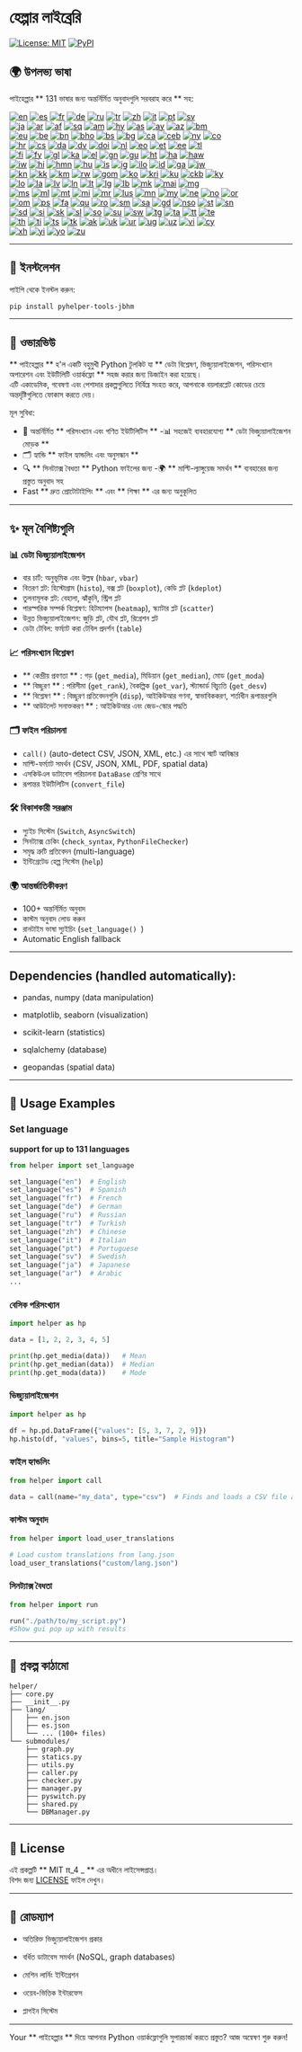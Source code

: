 # হেল্পার লাইব্রেরি

[![License: MIT](https://img.shields.io/badge/License-MIT-yellow.svg)](LICENSE) [![PyPI](https://img.shields.io/pypi/v/pyhelper-tools-jbhm?style=for-the-badge&label=PyPI&color=blue)](https://pypi.org/project/pyhelper-tools-jbhm/)

## 🌍 উপলভ্য ভাষা

পাইহেল্পার ** 131 ভাষার জন্য অন্তর্নির্মিত অনুবাদগুলি সরবরাহ করে ** সহ:

[![en](https://img.shields.io/badge/lang-en-red.svg)](readme/README.md) [![es](https://img.shields.io/badge/lang-es-yellow.svg)](readme/README.es.md) [![fr](https://img.shields.io/badge/lang-fr-blue.svg)](readme/README.fr.md) [![de](https://img.shields.io/badge/lang-de-green.svg)](readme/README.de.md) [![ru](https://img.shields.io/badge/lang-ru-purple.svg)](readme/README.ru.md) [![tr](https://img.shields.io/badge/lang-tr-orange.svg)](readme/README.tr.md) [![zh](https://img.shields.io/badge/lang-zh-black.svg)](readme/README.zh.md) [![it](https://img.shields.io/badge/lang-it-lightgrey.svg)](readme/README.it.md) [![pt](https://img.shields.io/badge/lang-pt-brightgreen.svg)](readme/README.pt.md) [![sv](https://img.shields.io/badge/lang-sv-blue.svg)](readme/README.sv.md)  
[![ja](https://img.shields.io/badge/lang-ja-red.svg)](readme/README.ja.md) [![ar](https://img.shields.io/badge/lang-ar-brown.svg)](readme/README.ar.md) [![af](https://img.shields.io/badge/lang-af-orange.svg)](readme/README.af.md) [![sq](https://img.shields.io/badge/lang-sq-blue.svg)](readme/README.sq.md) [![am](https://img.shields.io/badge/lang-am-green.svg)](readme/README.am.md) [![hy](https://img.shields.io/badge/lang-hy-red.svg)](readme/README.hy.md) [![as](https://img.shields.io/badge/lang-as-purple.svg)](readme/README.as.md) [![ay](https://img.shields.io/badge/lang-ay-brown.svg)](readme/README.ay.md) [![az](https://img.shields.io/badge/lang-az-lightblue.svg)](readme/README.az.md) [![bm](https://img.shields.io/badge/lang-bm-darkgreen.svg)](readme/README.bm.md)  
[![eu](https://img.shields.io/badge/lang-eu-pink.svg)](readme/README.eu.md) [![be](https://img.shields.io/badge/lang-be-darkblue.svg)](readme/README.be.md) [![bn](https://img.shields.io/badge/lang-bn-teal.svg)](readme/README.bn.md) [![bho](https://img.shields.io/badge/lang-bho-orange.svg)](readme/README.bho.md) [![bs](https://img.shields.io/badge/lang-bs-purple.svg)](readme/README.bm.md) [![bg](https://img.shields.io/badge/lang-bg-green.svg)](readme/README.bg.md) [![ca](https://img.shields.io/badge/lang-ca-yellow.svg)](readme/README.ca.md) [![ceb](https://img.shields.io/badge/lang-ceb-blue.svg)](readme/README.ceb.md) [![ny](https://img.shields.io/badge/lang-ny-red.svg)](readme/README.ny.md) [![co](https://img.shields.io/badge/lang-co-green.svg)](readme/README.co.md)  
[![hr](https://img.shields.io/badge/lang-hr-blue.svg)](readme/README.hr.md) [![cs](https://img.shields.io/badge/lang-cs-red.svg)](readme/README.cs.md) [![da](https://img.shields.io/badge/lang-da-purple.svg)](readme/README.da.md) [![dv](https://img.shields.io/badge/lang-dv-orange.svg)](readme/README.dv.md) [![doi](https://img.shields.io/badge/lang-doi-brown.svg)](readme/README.doi.md) [![nl](https://img.shields.io/badge/lang-nl-orange.svg)](readme/README.nl.md) [![eo](https://img.shields.io/badge/lang-eo-green.svg)](readme/README.eo.md) [![et](https://img.shields.io/badge/lang-et-blue.svg)](readme/README.et.md) [![ee](https://img.shields.io/badge/lang-ee-red.svg)](readme/README.ee.md) [![tl](https://img.shields.io/badge/lang-tl-purple.svg)](readme/README.tl.md)  
[![fi](https://img.shields.io/badge/lang-fi-blue.svg)](readme/README.fi.md) [![fy](https://img.shields.io/badge/lang-fy-orange.svg)](readme/README.fy.md) [![gl](https://img.shields.io/badge/lang-gl-green.svg)](readme/README.gl.md) [![ka](https://img.shields.io/badge/lang-ka-red.svg)](readme/README.ka.md) [![el](https://img.shields.io/badge/lang-el-blue.svg)](readme/README.el.md) [![gn](https://img.shields.io/badge/lang-gn-purple.svg)](readme/README.gn.md) [![gu](https://img.shields.io/badge/lang-gu-orange.svg)](readme/README.gu.md) [![ht](https://img.shields.io/badge/lang-ht-green.svg)](readme/README.ht.md) [![ha](https://img.shields.io/badge/lang-ha-blue.svg)](readme/README.ha.md) [![haw](https://img.shields.io/badge/lang-haw-red.svg)](readme/README.haw.md)  
[![iw](https://img.shields.io/badge/lang-iw-purple.svg)](readme/README.iw.md) [![hi](https://img.shields.io/badge/lang-hi-orange.svg)](readme/README.hi.md) [![hmn](https://img.shields.io/badge/lang-hmn-green.svg)](readme/README.hmn.md) [![hu](https://img.shields.io/badge/lang-hu-blue.svg)](readme/README.hu.md) [![is](https://img.shields.io/badge/lang-is-red.svg)](readme/README.is.md) [![ig](https://img.shields.io/badge/lang-ig-purple.svg)](readme/README.ig.md) [![ilo](https://img.shields.io/badge/lang-ilo-orange.svg)](readme/README.ilo.md) [![id](https://img.shields.io/badge/lang-id-green.svg)](readme/README.id.md) [![ga](https://img.shields.io/badge/lang-ga-blue.svg)](readme/README.ga.md) [![jw](https://img.shields.io/badge/lang-jw-red.svg)](readme/README.jw.md)  
[![kn](https://img.shields.io/badge/lang-kn-purple.svg)](readme/README.kn.md) [![kk](https://img.shields.io/badge/lang-kk-orange.svg)](readme/README.kk.md) [![km](https://img.shields.io/badge/lang-km-green.svg)](readme/README.km.md) [![rw](https://img.shields.io/badge/lang-rw-blue.svg)](readme/README.rw.md) [![gom](https://img.shields.io/badge/lang-gom-red.svg)](readme/README.gom.md) [![ko](https://img.shields.io/badge/lang-ko-purple.svg)](readme/README.ko.md) [![kri](https://img.shields.io/badge/lang-kri-orange.svg)](readme/README.kri.md) [![ku](https://img.shields.io/badge/lang-ku-green.svg)](readme/README.ku.md) [![ckb](https://img.shields.io/badge/lang-ckb-blue.svg)](readme/README.ckb.md) [![ky](https://img.shields.io/badge/lang-ky-red.svg)](readme/README.ky.md)  
[![lo](https://img.shields.io/badge/lang-lo-purple.svg)](readme/README.lo.md) [![la](https://img.shields.io/badge/lang-la-orange.svg)](readme/README.la.md) [![lv](https://img.shields.io/badge/lang-lv-green.svg)](readme/README.lv.md) [![ln](https://img.shields.io/badge/lang-ln-blue.svg)](readme/README.ln.md) [![lt](https://img.shields.io/badge/lang-lt-red.svg)](readme/README.lt.md) [![lg](https://img.shields.io/badge/lang-lg-purple.svg)](readme/README.lg.md) [![lb](https://img.shields.io/badge/lang-lb-orange.svg)](readme/README.lb.md) [![mk](https://img.shields.io/badge/lang-mk-green.svg)](readme/README.mk.md) [![mai](https://img.shields.io/badge/lang-mai-blue.svg)](readme/README.mai.md) [![mg](https://img.shields.io/badge/lang-mg-red.svg)](readme/README.mg.md)  
[![ms](https://img.shields.io/badge/lang-ms-purple.svg)](readme/README.ms.md) [![ml](https://img.shields.io/badge/lang-ml-orange.svg)](readme/README.ml.md) [![mt](https://img.shields.io/badge/lang-mt-green.svg)](readme/README.mt.md) [![mi](https://img.shields.io/badge/lang-mi-blue.svg)](readme/README.mi.md) [![mr](https://img.shields.io/badge/lang-mr-red.svg)](readme/README.mr.md) [![lus](https://img.shields.io/badge/lang-lus-purple.svg)](readme/README.lus.md) [![mn](https://img.shields.io/badge/lang-mn-orange.svg)](readme/README.mn.md) [![my](https://img.shields.io/badge/lang-my-green.svg)](readme/README.my.md) [![ne](https://img.shields.io/badge/lang-ne-blue.svg)](readme/README.ne.md) [![no](https://img.shields.io/badge/lang-no-red.svg)](readme/README.no.md) [![or](https://img.shields.io/badge/lang-or-purple.svg)](readme/README.or.md)  
[![om](https://img.shields.io/badge/lang-om-orange.svg)](readme/README.om.md) [![ps](https://img.shields.io/badge/lang-ps-green.svg)](readme/README.ps.md) [![fa](https://img.shields.io/badge/lang-fa-blue.svg)](readme/README.fa.md) [![qu](https://img.shields.io/badge/lang-qu-red.svg)](readme/README.qu.md) [![ro](https://img.shields.io/badge/lang-ro-purple.svg)](readme/README.ro.md) [![sm](https://img.shields.io/badge/lang-sm-orange.svg)](readme/README.sm.md) [![sa](https://img.shields.io/badge/lang-sa-green.svg)](readme/README.sa.md) [![gd](https://img.shields.io/badge/lang-gd-blue.svg)](readme/README.gd.md) [![nso](https://img.shields.io/badge/lang-nso-red.svg)](readme/README.nso.md) [![st](https://img.shields.io/badge/lang-st-purple.svg)](readme/README.st.md) [![sn](https://img.shields.io/badge/lang-sn-orange.svg)](readme/README.sn.md)  
[![sd](https://img.shields.io/badge/lang-sd-green.svg)](readme/README.sd.md) [![si](https://img.shields.io/badge/lang-si-blue.svg)](readme/README.si.md) [![sk](https://img.shields.io/badge/lang-sk-red.svg)](readme/README.sk.md) [![sl](https://img.shields.io/badge/lang-sl-purple.svg)](readme/README.sl.md) [![so](https://img.shields.io/badge/lang-so-orange.svg)](readme/README.so.md) [![su](https://img.shields.io/badge/lang-su-green.svg)](readme/README.su.md) [![sw](https://img.shields.io/badge/lang-sw-blue.svg)](readme/README.sw.md) [![tg](https://img.shields.io/badge/lang-tg-red.svg)](readme/README.tg.md) [![ta](https://img.shields.io/badge/lang-ta-purple.svg)](readme/README.ta.md) [![tt](https://img.shields.io/badge/lang-tt-orange.svg)](readme/README.tt.md) [![te](https://img.shields.io/badge/lang-te-green.svg)](readme/README.te.md)  
[![th](https://img.shields.io/badge/lang-th-blue.svg)](readme/README.th.md) [![ti](https://img.shields.io/badge/lang-ti-red.svg)](readme/README.ti.md) [![ts](https://img.shields.io/badge/lang-ts-purple.svg)](readme/README.ts.md) [![tk](https://img.shields.io/badge/lang-tk-orange.svg)](readme/README.tk.md) [![ak](https://img.shields.io/badge/lang-ak-green.svg)](readme/README.ak.md) [![uk](https://img.shields.io/badge/lang-uk-blue.svg)](readme/README.uk.md) [![ur](https://img.shields.io/badge/lang-ur-red.svg)](readme/README.ur.md) [![ug](https://img.shields.io/badge/lang-ug-purple.svg)](readme/README.ug.md) [![uz](https://img.shields.io/badge/lang-uz-orange.svg)](readme/README.uz.md) [![vi](https://img.shields.io/badge/lang-vi-green.svg)](readme/README.vi.md) [![cy](https://img.shields.io/badge/lang-cy-blue.svg)](readme/README.cy.md)  
[![xh](https://img.shields.io/badge/lang-xh-red.svg)](readme/README.xh.md) [![yi](https://img.shields.io/badge/lang-yi-purple.svg)](readme/README.yi.md) [![yo](https://img.shields.io/badge/lang-yo-orange.svg)](readme/README.yo.md) [![zu](https://img.shields.io/badge/lang-zu-green.svg)](readme/README.zu.md)

---


## 🚀 ইনস্টলেশন

পাইপি থেকে ইনস্টল করুন:

```bash
pip install pyhelper-tools-jbhm
```

---

## 📖 ওভারভিউ

** পাইহেল্পার ** হ'ল একটি বহুমুখী Python টুলকিট যা ** ডেটা বিশ্লেষণ, ভিজ্যুয়ালাইজেশন, পরিসংখ্যান অপারেশন এবং ইউটিলিটি ওয়ার্কফ্লো ** সহজ করার জন্য ডিজাইন করা হয়েছে।  
এটি একাডেমিক, গবেষণা এবং পেশাদার প্রকল্পগুলিতে নির্বিঘ্নে সংহত করে, আপনাকে বয়লারপ্লেট কোডের চেয়ে অন্তর্দৃষ্টিগুলিতে ফোকাস করতে দেয়।

মূল সুবিধা:
- 🧮 অন্তর্নির্মিত ** পরিসংখ্যান এবং গণিত ইউটিলিটিস ** 
-📊 সহজেই ব্যবহারযোগ্য ** ডেটা ভিজ্যুয়ালাইজেশন মোড়ক ** 
- 🗂 হ্যান্ডি ** ফাইল হ্যান্ডলিং এবং অনুসন্ধান ** 
- 🔍 ** সিনট্যাক্স বৈধতা ** Python ফাইলের জন্য
-🌍 ** মাল্টি-ল্যাঙ্গুয়েজ সমর্থন ** ব্যবহারের জন্য প্রস্তুত অনুবাদ সহ
- Fast ** দ্রুত প্রোটোটাইপিং ** এবং ** শিক্ষা ** এর জন্য অনুকূলিত

---

## ✨ মূল বৈশিষ্ট্যগুলি

### 📊 ডেটা ভিজ্যুয়ালাইজেশন
- বার চার্ট: অনুভূমিক এবং উল্লম্ব (`hbar`, `vbar`)  
- বিতরণ প্লট: হিস্টোগ্রাম (`histo`), বক্স প্লট (`boxplot`), কেডি প্লট (`kdeplot`)  
- তুলনামূলক প্লট: বেহালা, ঝাঁকুনি, স্ট্রিপ প্লট  
- পারস্পরিক সম্পর্ক বিশ্লেষণ: হিটম্যাপস (`heatmap`), স্ক্যাটার প্লট (`scatter`)  
- উন্নত ভিজ্যুয়ালাইজেশন: জুড়ি প্লট, যৌথ প্লট, রিগ্রেশন প্লট  
- ডেটা টেবিল: ফর্ম্যাট করা টেবিল প্রদর্শন (`table`)  

### 📈 পরিসংখ্যান বিশ্লেষণ
- ** কেন্দ্রীয় প্রবণতা ** : গড় (`get_media`), মিডিয়ান (`get_median`), মোড (`get_moda`)  
- ** বিচ্ছুরণ ** : পরিসীমা (`get_rank`), বৈকল্পিক (`get_var`), স্ট্যান্ডার্ড বিচ্যুতি (`get_desv`)  
- ** বিশ্লেষণ ** : বিচ্ছুরণ প্রতিবেদনগুলি (`disp`), আইকিউআর গণনা, স্বাভাবিককরণ, শর্তাধীন রূপান্তরগুলি  
- ** আউটলেট সনাক্তকরণ ** : আইকিউআর এবং জেড-স্কোর পদ্ধতি  

### 🗂 ফাইল পরিচালনা
- `call()` (auto-detect CSV, JSON, XML, etc.) এর সাথে স্মার্ট আবিষ্কার  
- মাল্টি-ফর্ম্যাট সমর্থন (CSV, JSON, XML, PDF, spatial data)  
- এসকিউএল ডাটাবেস পরিচালনা `DataBase` শ্রেণির সাথে  
- রূপান্তর ইউটিলিটিস (`convert_file`)  

### 🛠 বিকাশকারী সরঞ্জাম
- স্যুইচ সিস্টেম (`Switch`, `AsyncSwitch`)  
- সিনট্যাক্স চেকিং (`check_syntax`, `PythonFileChecker`)  
- সমৃদ্ধ ত্রুটি প্রতিবেদন (multi-language)  
- ইন্টিগ্রেটেড হেল্প সিস্টেম (`help`)  

### 🌍 আন্তর্জাতিকীকরণ
- 100+ অন্তর্নির্মিত অনুবাদ  
- কাস্টম অনুবাদ লোড করুন  
- রানটাইম ভাষা স্যুইচিং (`set_language() `)  
- Automatic English fallback  

---

## Dependencies (handled automatically):

- pandas, numpy (data manipulation)

- matplotlib, seaborn (visualization)

- scikit-learn (statistics)

- sqlalchemy (database)

- geopandas (spatial data)

---

## 🔧 Usage Examples

### Set language 

**support for up to 131 languages** 
```python
from helper import set_language

set_language("en")  # English
set_language("es")  # Spanish
set_language("fr")  # French
set_language("de")  # German
set_language("ru")  # Russian
set_language("tr")  # Turkish
set_language("zh")  # Chinese
set_language("it")  # Italian
set_language("pt")  # Portuguese
set_language("sv")  # Swedish
set_language("ja")  # Japanese
set_language("ar")  # Arabic
...
```


### বেসিক পরিসংখ্যান
```python
import helper as hp

data = [1, 2, 2, 3, 4, 5]

print(hp.get_media(data))   # Mean
print(hp.get_median(data))  # Median
print(hp.get_moda(data))    # Mode
```

### ভিজ্যুয়ালাইজেশন
```python
import helper as hp

df = hp.pd.DataFrame({"values": [5, 3, 7, 2, 9]})
hp.histo(df, "values", bins=5, title="Sample Histogram")
```

### ফাইল হ্যান্ডলিং
```python
from helper import call

data = call(name="my_data", type="csv")  # Finds and loads a CSV file automatically
```

### কাস্টম অনুবাদ
```python
from helper import load_user_translations

# Load custom translations from lang.json
load_user_translations("custom/lang.json")
```

### সিনট্যাক্স বৈধতা
```python
from helper import run

run("./path/to/my_script.py")
#Show gui pop up with results
```

---

## 📂 প্রকল্প কাঠামো

```
helper/
├── core.py
├── __init__.py
├── lang/
│   ├── en.json
│   ├── es.json
│   └── ... (100+ files)
└── submodules/
    ├── graph.py
    ├── statics.py
    ├── utils.py
    ├── caller.py
    ├── checker.py
    ├── manager.py
    ├── pyswitch.py
    ├── shared.py
    └── DBManager.py
```

---

## 📜 License

এই প্রকল্পটি ** MIT π_4 _ ** এর অধীনে লাইসেন্সপ্রাপ্ত।  
বিশদ জন্য [LICENSE](LICENSE) ফাইল দেখুন।

---

## 🔮 রোডম্যাপ

- অতিরিক্ত ভিজ্যুয়ালাইজেশন প্রকার

- বর্ধিত ডাটাবেস সমর্থন (NoSQL, graph databases)

- মেশিন লার্নিং ইন্টিগ্রেশন

- ওয়েব-ভিত্তিক ইন্টারফেস

- প্লাগইন সিস্টেম

---

Your ** পাইহেল্পার ** দিয়ে আপনার Python ওয়ার্কফ্লোগুলি সুপারচার্জ করতে প্রস্তুত? আজ অন্বেষণ শুরু করুন!